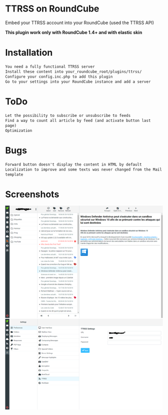 # TTRSS on RoundCube

Embed your TTRSS account into your RoundCube (used the TTRSS API)

**This plugin work only with RoundCube 1.4+ and with elastic skin**

# Installation

```
You need a fully functional TTRSS server
Install these content into your_roundcube_root/plugins/ttrss/
Configure your config.inc.php to add this plugin
Go to your settings into your RoundCube instance and add a server
```

# ToDo

```
Let the possibility to subscribe or unsubscribe to feeds
Find a way to count all article by feed (and activate button last page)
Optimization
```

# Bugs

```
Forward button doesn't display the content in HTML by default
Localization to improve and some texts was never changed from the Mail template
```

# Screenshots
![roundcube_ttrss Mail](screenshots/Main.png)
![roundcube_ttrss Settings](screenshots/Settings.png)